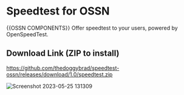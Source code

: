 # Speedtest for OSSN
{{OSSN COMPONENTS}} Offer speedtest to your users, powered by OpenSpeedTest.

## Download Link (ZIP to install)
https://github.com/thedoggybrad/speedtest-ossn/releases/download/1.0/speedtest.zip


![Screenshot 2023-05-25 131309](https://github.com/thedoggybrad/speedtest-ossn/assets/94173621/c06f9d6b-45c6-48f0-95cc-f5d3e83d0241)

